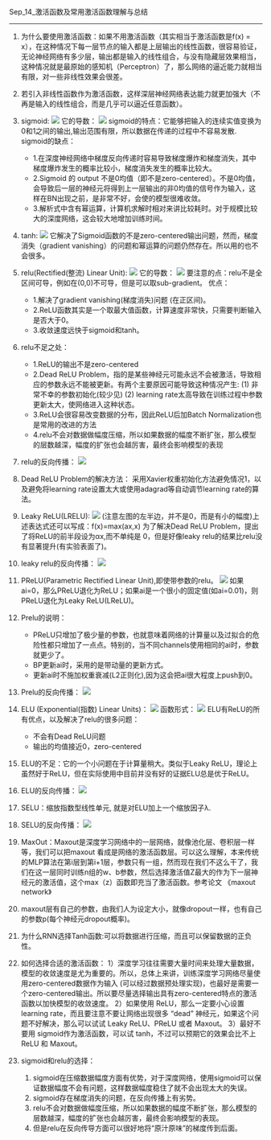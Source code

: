 Sep_14_激活函数及常用激活函数理解与总结

------

1. 为什么要使用激活函数：如果不用激活函数（其实相当于激活函数是f(x) = x），在这种情况下每一层节点的输入都是上层输出的线性函数，很容易验证，无论神经网络有多少层，输出都是输入的线性组合，与没有隐藏层效果相当，这种情况就是最原始的感知机（Perceptron）了，那么网络的逼近能力就相当有限，对一些非线性效果会很差。

2. 若引入非线性函数作为激活函数，这样深层神经网络表达能力就更加强大（不再是输入的线性组合，而是几乎可以逼近任意函数）。

3. sigmoid:
	![](./images/sigmoid.jpg)
    它的导数：
    ![](./images/20171220113422675.png)
    sigmoid的特点：它能够把输入的连续实值变换为0和1之间的输出,输出范围有限，所以数据在传递的过程中不容易发散.
    sigmoid的缺点：
    - 1.在深度神经网络中梯度反向传递时容易导致梯度爆炸和梯度消失，其中梯度爆炸发生的概率比较小，梯度消失发生的概率比较大。
    - 2.Sigmoid 的 output 不是0均值（即不是zero-centered）。不是0均值，会导致后一层的神经元将得到上一层输出的非0均值的信号作为输入，这样在BN出现之前，是非常不好，会使的模型很难收敛。
    - 3.解析式中含有幂运算，计算机求解时相对来讲比较耗时。对于规模比较大的深度网络，这会较大地增加训练时间。

4. tanh:
	![](./images/20171220114016270.png)
    它解决了Sigmoid函数的不是zero-centered输出问题，然而，梯度消失（gradient vanishing）的问题和幂运算的问题仍然存在。所以用的也不会很多。
5. relu(Rectified(整流) Linear Unit):
	![](./images/relu.png)
    它的导数：
    ![](./images/relu2.png)
    要注意的点：relu不是全区间可导，例如在(0,0)不可导，但是可以取sub-gradient。
	优点：
    - 1.解决了gradient vanishing(梯度消失)问题 (在正区间)。
	- 2.ReLU函数其实是一个取最大值函数，计算速度非常快，只需要判断输入是否大于0。
	- 3.收敛速度远快于sigmoid和tanh。

6. relu不足之处：
    - 1.ReLU的输出不是zero-centered
	- 2.Dead ReLU Problem，指的是某些神经元可能永远不会被激活，导致相应的参数永远不能被更新。有两个主要原因可能导致这种情况产生: (1) 非常不幸的参数初始化(较少见) (2) learning rate太高导致在训练过程中参数更新太大，使网络进入这种状态。
	- 3.ReLU会很容易改变数据的分布，因此ReLU后加Batch Normalization也是常用的改进的方法
	- 4.relu不会对数据做幅度压缩，所以如果数据的幅度不断扩张，那么模型的层数越深，幅度的扩张也会越厉害，最终会影响模型的表现

7. relu的反向传播：
	![](./images/relu_a.png)

8. Dead ReLU Problem的解决方法：
    采用Xavier权重初始化方法避免情况1，以及避免将learning rate设置太大或使用adagrad等自动调节learning rate的算法。

9. Leaky ReLU(LRELU):
	![](./images/lrelu.png)
    (注意左图的左半边，并不是0，而是有小的幅度)上述表达式还可以写成：f(x)=max(ax,x)
    为了解决Dead ReLU Problem，提出了将ReLU的前半段设为αx,而不单纯是 0，但是好像leaky relu的结果比relu没有显著提升(有实验表面了)。

10. leaky relu的反向传播：
	![](./images/leakyrelu_a.png)

11. PReLU(Parametric Rectified Linear Unit),即使带参数的relu。
	![](./images/Lrelu.png)
    如果ai=0，那么PReLU退化为ReLU；如果ai是一个很小的固定值(如ai=0.01)，则PReLU退化为Leaky ReLU(LReLU)。

12. Prelu的说明：
	- PReLU只增加了极少量的参数，也就意味着网络的计算量以及过拟合的危险性都只增加了一点点。特别的，当不同channels使用相同的ai时，参数就更少了。
	- BP更新ai时，采用的是带动量的更新方式。
	- 更新ai时不施加权重衰减(L2正则化),因为这会把ai很大程度上push到0。

13. Prelu的反向传播：
	![](./images/prelu_a.png)

14. ELU (Exponential(指数) Linear Units)：
	![](./images/elu_formula.png)
    函数形式：
    ![](./images/elu.png)
    ELU有ReLU的所有优点，以及解决了relu的很多问题：
    - 不会有Dead ReLU问题
    - 输出的均值接近0，zero-centered

15. ELU的不足：它的一个小问题在于计算量稍大。类似于Leaky ReLU，理论上虽然好于ReLU，但在实际使用中目前并没有好的证据ELU总是优于ReLU。

16. ELU的反向传播：
	![](./images/elu_a.png)

17. SELU：缩放指数型线性单元, 就是对ELU加上一个缩放因子λ.

18. SELU的反向传播：
	![](./images/selu_a.png)

19. MaxOut：Maxout是深度学习网络中的一层网络，就像池化层、卷积层一样等，我们可以把maxout 看成是网络的激活函数层。可以这么理解，本来传统的MLP算法在第i层到第i+1层，参数只有一组，然而现在我们不这么干了，我们在这一层同时训练n组的w、b参数，然后选择激活值Z最大的作为下一层神经元的激活值，这个max（z）函数即充当了激活函数。参考论文 《maxout network》

20. maxout层有自己的参数，由我们人为设定大小，就像dropout一样，也有自己的参数p(每个神经元dropout概率)。

21. 为什么RNN选择Tanh函数:可以将数据进行压缩，而且可以保留数据的正负性。

22. 如何选择合适的激活函数：
	1）深度学习往往需要大量时间来处理大量数据，模型的收敛速度是尤为重要的。所以，总体上来讲，训练深度学习网络尽量使用zero-centered数据作为输入 (可以经过数据预处理实现)，也最好是需要一个zero-centered输出。所以要尽量选择输出具有zero-centered特点的激活函数以加快模型的收敛速度。
	2）如果使用 ReLU，那么一定要小心设置 learning rate，而且要注意不要让网络出现很多 “dead” 神经元，如果这个问题不好解决，那么可以试试 Leaky ReLU、PReLU 或者 Maxout。
	3）最好不要用 sigmoid作为激活函数，可以试 tanh，不过可以预期它的效果会比不上 ReLU 和 Maxout。

23. sigmoid和relu的选择：

	1. sigmoid在压缩数据幅度方面有优势，对于深度网络，使用sigmoid可以保证数据幅度不会有问题，这样数据幅度稳住了就不会出现太大的失误。
	2. sigmoid存在梯度消失的问题，在反向传播上有劣势。
	3. relu不会对数据做幅度压缩，所以如果数据的幅度不断扩张，那么模型的层数越深，幅度的扩张也会越厉害，最终会影响模型的表现。
	4. 但是relu在反向传导方面可以很好地将“原汁原味”的梯度传到后面。

